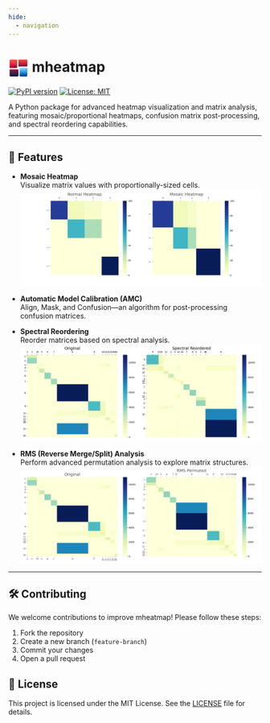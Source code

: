 ```yaml
---
hide:
  - navigation
---
```


# <img src="assets/mheatmap.png" width="40px" align="center" alt="mheatmap logo"> mheatmap

[![PyPI version](https://badge.fury.io/py/mheatmap.svg)](https://badge.fury.io/py/mheatmap)
[![License: MIT](https://img.shields.io/badge/License-MIT-yellow.svg)](https://opensource.org/licenses/MIT)

A Python package for advanced heatmap visualization and matrix analysis,
featuring mosaic/proportional heatmaps, confusion matrix post-processing,
and spectral reordering capabilities.

---

## 🚀 Features

- **Mosaic Heatmap**  
  Visualize matrix values with proportionally-sized cells.  
  ![Comparison between normal and mosaic heatmap](examples/images/basic_mosaic_heatmap.png)

- **Automatic Model Calibration (AMC)**  
  Align, Mask, and Confusion—an algorithm for post-processing confusion matrices.

- **Spectral Reordering**  
  Reorder matrices based on spectral analysis.
  ![Spectral reordering example](examples/images/spectral_reordering.png)

- **RMS (Reverse Merge/Split) Analysis**  
  Perform advanced permutation analysis to explore matrix structures.  
  ![RMS permutation example](examples/images/rms_permutation.png)

---



## 🛠 Contributing

We welcome contributions to improve mheatmap! Please follow these steps:

1. Fork the repository
2. Create a new branch (`feature-branch`)
3. Commit your changes
4. Open a pull request

## 📝 License

This project is licensed under the MIT License.
See the [LICENSE](https://github.com/qqgjyx/mheatmap/blob/main/LICENSE) file for details.
